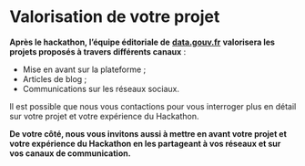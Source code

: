 # Valorisation de votre projet

**Après le hackathon, l’équipe éditoriale de** [**data.gouv.fr**](http://data.gouv.fr) **valorisera les projets proposés à travers différents canaux** :

* Mise en avant sur la plateforme ;
* Articles de blog ;
* Communications sur les réseaux sociaux.

Il est possible que nous vous contactions pour vous interroger plus en détail sur votre projet et votre expérience du Hackathon.

**De votre côté, nous vous invitons aussi à mettre en avant votre projet et votre expérience du Hackathon en les partageant à vos réseaux et sur vos canaux de communication.**
